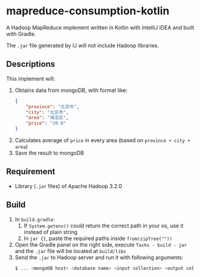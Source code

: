 # mapreduce-consumption-kotlin

A Hadoop MapReduce implement written in Kotlin with IntelliJ IDEA and built with Gradle.

The `.jar` file generated by IJ will not include Hadoop libraries.

## Descriptions
This implement will:
1. Obtains data from mongoDB, with format like:  
    ```json
    {
        "province": "北京市",
        "city": "北京市",
        "area": "海淀区",
        "price": "20.0"
    }
    ```
2. Calculates average of `price` in every area (based on `province + city + area`)
3. Save the result to mongoDB

## Requirement
- Library (`.jar` files) of Apache Hadoop 3.2.0

## Build
1. In `build.gradle`:
    1. If `System.getenv()` could return the correct path in your os, use it instead of plain string
    2. In `jar {}`, paste the required paths inside `from(zipTree(""))`
2. Open the Gradle panel on the right side, execute `Tasks - build - jar` and the `.jar` file will be located at `build/libs`
3. Send the `.jar` to Hadoop server and run it with following arguments:
    ```bash
    $ ... <mongoDB host> <database name> <input collection> <output collection>
    ```
